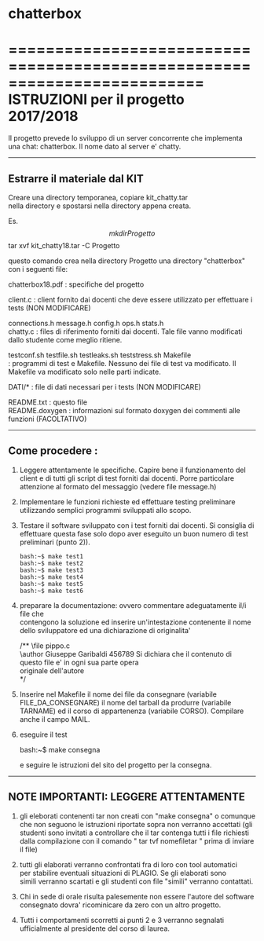 # chatterbox
=========================================================================  
ISTRUZIONI per il progetto 2017/2018
========================================================================  

Il progetto prevede lo sviluppo di un server concorrente che implementa 
una chat: chatterbox. Il nome dato al server e' chatty.
  
------------------------------------------------  
Estrarre il materiale dal KIT  
------------------------------------------------  
Creare una directory temporanea, copiare kit_chatty.tar    
nella directory e spostarsi nella directory appena creata. 

Es.  
$$ mkdir Progetto
$$ tar xvf kit_chatty18.tar -C Progetto  
  
questo comando crea nella directory Progetto una directory "chatterbox" con i seguenti file:

chatterbox18.pdf       : specifiche del progetto

client.c	       : client fornito dai docenti che deve essere utilizzato
		       	 per effettuare i tests
			 (NON MODIFICARE)

connections.h
message.h
config.h
ops.h
stats.h                
chatty.c	       : files di riferimento forniti dai docenti.
		         Tale file vanno modificati dallo studente come meglio ritiene.

testconf.sh
testfile.sh
testleaks.sh
teststress.sh
Makefile  
		       : programmi di test e Makefile. Nessuno dei file di test va modificato.
                         Il Makefile va modificato solo nelle parti indicate.
  
DATI/*			: file di dati necessari per i tests
                          (NON MODIFICARE)  
  
README.txt		: questo file  
README.doxygen		: informazioni sul formato doxygen dei commenti alle funzioni 
			  (FACOLTATIVO)
  
------------------  
Come procedere :  
-----------------  
  
1) Leggere attentamente le specifiche. Capire bene il funzionamento del client e di tutti gli 
   script di test forniti dai docenti. Porre particolare attenzione al formato del messaggio
   (vedere file message.h)   
  
2) Implementare le funzioni richieste ed effettuare testing preliminare utilizzando 
   semplici programmi sviluppati allo scopo.
  
3) Testare il software sviluppato con i test forniti dai docenti. Si consiglia di effettuare 
   questa fase solo dopo aver eseguito un buon numero di test preliminari (punto 2)).
  
       bash:~$ make test1  
       bash:~$ make test2  
       bash:~$ make test3
       bash:~$ make test4
       bash:~$ make test5
       bash:~$ make test6
  
  
4) preparare la documentazione: ovvero commentare adeguatamente il/i file che  
   contengono la soluzione  ed inserire un'intestazione contenente il nome  
   dello sviluppatore ed una dichiarazione di originalita'   
  
   /** \file pippo.c  
       \author Giuseppe Garibaldi 456789 
       Si dichiara che il contenuto di questo file e' in ogni sua parte opera  
       originale dell'autore  
     */  
  
  
5) Inserire nel Makefile il nome dei file da consegnare 
   (variabile FILE_DA_CONSEGNARE) il nome del tarball da produrre
   (variabile TARNAME) ed il corso di appartenenza (variabile CORSO).
   Compilare anche il campo MAIL.
  
8) eseguire il test 
  
      bash:~$ make consegna  
  
   e seguire le istruzioni del sito del progetto per la consegna.
     
---------------------------------------  
 NOTE IMPORTANTI: LEGGERE ATTENTAMENTE  
---------------------------------------  
  
1) gli eleborati contenenti tar non creati con "make consegna" o
   comunque che non seguono le istruzioni riportate sopra non verranno
   accettati (gli studenti sono invitati a controllare che il tar
   contenga tutti i file richiesti dalla compilazione con il
   comando " tar tvf nomefiletar " prima di inviare il file)
  
2) tutti gli elaborati verranno confrontati fra di loro con tool automatici  
   per stabilire eventuali situazioni di PLAGIO. Se gli elaborati sono   
   simili verranno scartati e gli studenti con file "simili" verranno contattati.
  
3) Chi in sede di orale risulta palesemente non essere l'autore del software  
   consegnato dovra' ricominicare da zero con un altro progetto.
  
4) Tutti i comportamenti scorretti ai punti 2 e 3 verranno segnalati  
   ufficialmente al presidente del corso di laurea.  
  
